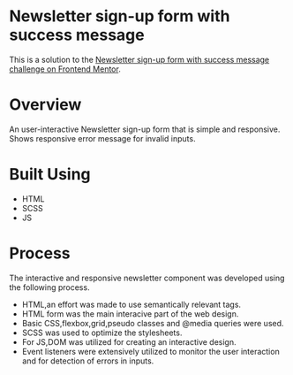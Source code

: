# Newsletter sign-up form with success message

This is a solution to the [Newsletter sign-up form with success message challenge on Frontend Mentor](https://www.frontendmentor.io/challenges/newsletter-signup-form-with-success-message-3FC1AZbNrv). 

# Overview

An user-interactive Newsletter sign-up form that is simple and responsive.
Shows responsive error message for invalid inputs.

# Built Using

- HTML
- SCSS
- JS

# Process

The interactive and responsive newsletter component was developed using the following process.

- HTML,an effort was made to use semantically relevant tags.
- HTML form was the main interacive part of the web design.
- Basic CSS,flexbox,grid,pseudo classes and @media queries were used.
- SCSS was used to optimize the stylesheets.
- For JS,DOM was utilized for creating an interactive design.
- Event listeners were extensively utilized to monitor the user interaction and for detection of errors in inputs.
